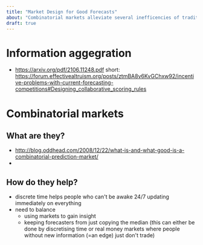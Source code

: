 ```yaml
---
title: "Market Design for Good Forecasts"
about: "Combinatorial markets alleviate several inefficencies of traditional continuous-time double auctions, which makes them particularly attractive as information aggegrators."
draft: true
---
```

# Information aggegration

* https://arxiv.org/pdf/2106.11248.pdf short: https://forum.effectivealtruism.org/posts/ztmBA8v6KvGChxw92/incentive-problems-with-current-forecasting-competitions#Designing_collaborative_scoring_rules

# Combinatorial markets
## What are they?
* http://blog.oddhead.com/2008/12/22/what-is-and-what-good-is-a-combinatorial-prediction-market/
* 

## How do they help?
* discrete time helps people who can't be awake 24/7 updating immediately on everything
* need to balance 
  * using markets to gain insight
  * keeping forecasters from just copying the median (this can either be done by discretising time or real money markets where people without new information (=an edge) just don't trade)